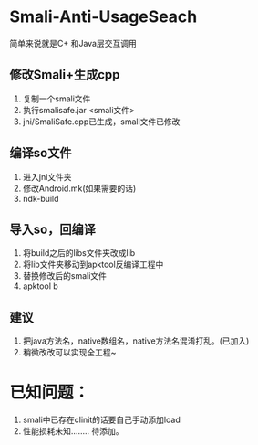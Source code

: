 ﻿# Smali-Anti-UsageSeach
简单来说就是C+ 和Java层交互调用


## 修改Smali+生成cpp
1. 复制一个smali文件
2. 执行smalisafe.jar \<smali文件\>
3. jni/SmaliSafe.cpp已生成，smali文件已修改

## 编译so文件
1. 进入jni文件夹
2. 修改Android.mk(如果需要的话)
2. ndk-build

## 导入so，回编译
1. 将build之后的libs文件夹改成lib
2. 将lib文件夹移动到apktool反编译工程中
3. 替换修改后的smali文件
4. apktool b


## 建议
1. 把java方法名，native数组名，native方法名混淆打乱。(已加入)
2. 稍微改改可以实现全工程~


# 已知问题：
1. smali中已存在clinit的话要自己手动添加load
2. 性能损耗未知........
待添加。

